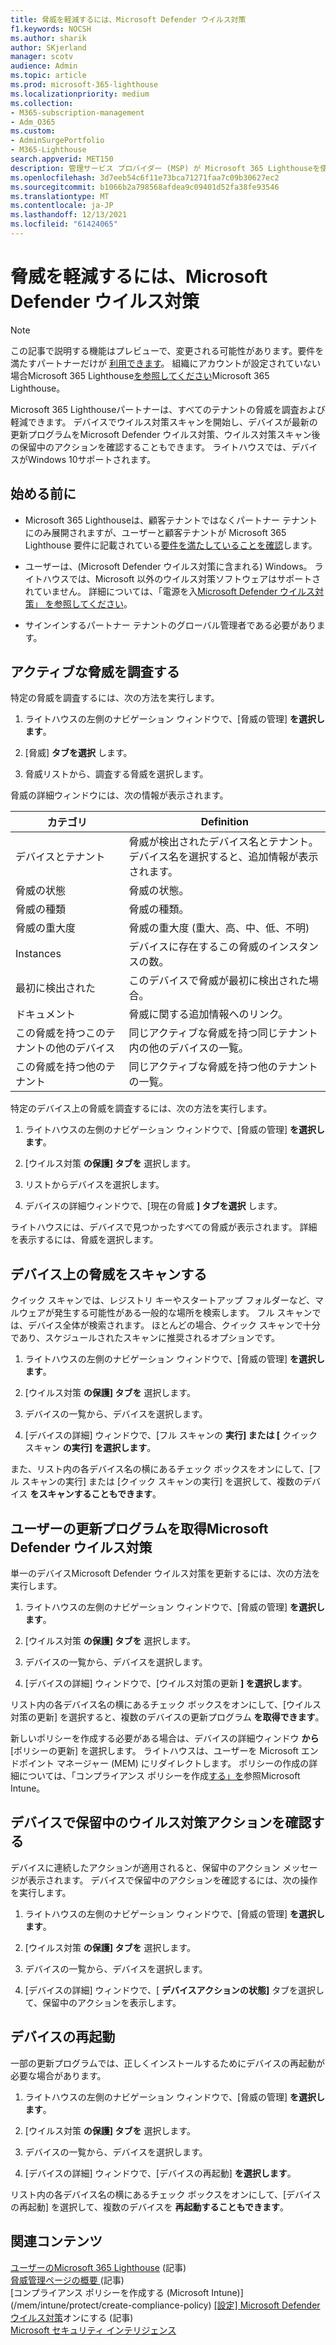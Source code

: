 ```yaml
---
title: 脅威を軽減するには、Microsoft Defender ウイルス対策
f1.keywords: NOCSH
ms.author: sharik
author: SKjerland
manager: scotv
audience: Admin
ms.topic: article
ms.prod: microsoft-365-lighthouse
ms.localizationpriority: medium
ms.collection:
- M365-subscription-management
- Adm_O365
ms.custom:
- AdminSurgePortfolio
- M365-Lighthouse
search.appverid: MET150
description: 管理サービス プロバイダー (MSP) が Microsoft 365 Lighthouseを使用して脅威を軽減する方法についてMicrosoft Defender ウイルス対策。
ms.openlocfilehash: 3d7eeb54c6f11e73bca71271faa7c09b30627ec2
ms.sourcegitcommit: b1066b2a798568afdea9c09401d52fa38fe93546
ms.translationtype: MT
ms.contentlocale: ja-JP
ms.lasthandoff: 12/13/2021
ms.locfileid: "61424065"
---
```

# <a name="mitigate-threats-with-microsoft-defender-antivirus"></a>脅威を軽減するには、Microsoft Defender ウイルス対策

> [!NOTE]
> この記事で説明する機能はプレビューで、変更される可能性があります。要件を満たすパートナーだけが [利用できます](m365-lighthouse-requirements.md)。 組織にアカウントが設定されていない場合Microsoft 365 Lighthouse[を参照してください](m365-lighthouse-sign-up.md)Microsoft 365 Lighthouse。

Microsoft 365 Lighthouseパートナーは、すべてのテナントの脅威を調査および軽減できます。 デバイスでウイルス対策スキャンを開始し、デバイスが最新の更新プログラムをMicrosoft Defender ウイルス対策、ウイルス対策スキャン後の保留中のアクションを確認することもできます。 ライトハウスでは、デバイスがWindows 10サポートされます。

## <a name="before-you-begin"></a>始める前に

- Microsoft 365 Lighthouseは、顧客テナントではなくパートナー テナントにのみ展開されますが、ユーザーと顧客テナントが Microsoft 365 Lighthouse 要件に記載されている[要件を満たしていることを確認](m365-lighthouse-requirements.md)します。

- ユーザーは、(Microsoft Defender ウイルス対策に含まれる) Windows。 ライトハウスでは、Microsoft 以外のウイルス対策ソフトウェアはサポートされていません。 詳細については、「電源を入[Microsoft Defender ウイルス対策」 を参照してください](/mem/intune/user-help/turn-on-defender-windows)。

- サインインするパートナー テナントのグローバル管理者である必要があります。

## <a name="investigate-active-threats"></a>アクティブな脅威を調査する

特定の脅威を調査するには、次の方法を実行します。

1. ライトハウスの左側のナビゲーション ウィンドウで、[脅威の管理] **を選択します**。

2. [脅威] **タブを選択** します。

3. 脅威リストから、調査する脅威を選択します。

脅威の詳細ウィンドウには、次の情報が表示されます。

| カテゴリ                                      | Definition                                                                                                   |
|-----------------------------------------------|--------------------------------------------------------------------------------------------------------------|
| デバイスとテナント                             | 脅威が検出されたデバイス名とテナント。 デバイス名を選択すると、追加情報が表示されます。 |
| 脅威の状態                                 | 脅威の状態。                                                                                    |
| 脅威の種類                                   | 脅威の種類。                                                                                              |
| 脅威の重大度                               | 脅威の重大度 (重大、高、中、低、不明)                                                    |
| Instances                                     | デバイスに存在するこの脅威のインスタンスの数。                                                    |
| 最初に検出された                                | このデバイスで脅威が最初に検出された場合。                                                           |
| ドキュメント                                 | 脅威に関する追加情報へのリンク。                                                             |
| この脅威を持つこのテナントの他のデバイス | 同じアクティブな脅威を持つ同じテナント内の他のデバイスの一覧。                                      |
| この脅威を持つ他のテナント                | 同じアクティブな脅威を持つ他のテナントの一覧。                                                         |

特定のデバイス上の脅威を調査するには、次の方法を実行します。

1. ライトハウスの左側のナビゲーション ウィンドウで、[脅威の管理] **を選択します**。

2. [ウイルス対策 **の保護] タブを** 選択します。

3. リストからデバイスを選択します。

4. デバイスの詳細ウィンドウで、[現在の脅威 **] タブを選択** します。

ライトハウスには、デバイスで見つかったすべての脅威が表示されます。 詳細を表示するには、脅威を選択します。

## <a name="scan-for-threats-on-a-device"></a>デバイス上の脅威をスキャンする

クイック スキャンでは、レジストリ キーやスタートアップ フォルダーなど、マルウェアが発生する可能性がある一般的な場所を検索します。 フル スキャンでは、デバイス全体が検索されます。 ほとんどの場合、クイック スキャンで十分であり、スケジュールされたスキャンに推奨されるオプションです。

1. ライトハウスの左側のナビゲーション ウィンドウで、[脅威の管理] **を選択します**。

2. [ウイルス対策 **の保護] タブを** 選択します。

3. デバイスの一覧から、デバイスを選択します。

4. [デバイスの詳細] ウィンドウで、[フル スキャンの **実行] または [** クイック スキャン **の実行] を選択します**。

また、リスト内の各デバイス名の横にあるチェック ボックスをオンにして、[フル スキャンの実行] または [クイック スキャンの実行] を選択して、複数のデバイス **をスキャンすることもできます**。

## <a name="get-updates-for-microsoft-defender-antivirus"></a>ユーザーの更新プログラムを取得Microsoft Defender ウイルス対策

単一のデバイスMicrosoft Defender ウイルス対策を更新するには、次の方法を実行します。

1. ライトハウスの左側のナビゲーション ウィンドウで、[脅威の管理] **を選択します**。

2. [ウイルス対策 **の保護] タブを** 選択します。

3. デバイスの一覧から、デバイスを選択します。

4. [デバイスの詳細] ウィンドウで、[ウイルス対策の更新 **] を選択します**。

リスト内の各デバイス名の横にあるチェック ボックスをオンにして、[ウイルス対策の更新] を選択すると、複数のデバイスの更新プログラム **を取得できます**。

新しいポリシーを作成する必要がある場合は、デバイスの詳細ウィンドウ **から** [ポリシーの更新] を選択します。 ライトハウスは、ユーザーを Microsoft エンドポイント マネージャー (MEM) にリダイレクトします。 ポリシーの作成の詳細については、「コンプライアンス ポリシーを作成[する」を](/mem/intune/protect/create-compliance-policy)参照Microsoft Intune。

## <a name="check-pending-antivirus-actions-on-a-device"></a>デバイスで保留中のウイルス対策アクションを確認する

デバイスに連続したアクションが適用されると、保留中のアクション メッセージが表示されます。 デバイスで保留中のアクションを確認するには、次の操作を実行します。

1. ライトハウスの左側のナビゲーション ウィンドウで、[脅威の管理] **を選択します**。

2. [ウイルス対策 **の保護] タブを** 選択します。

3. デバイスの一覧から、デバイスを選択します。

4. [デバイスの詳細] ウィンドウで、[ **デバイスアクションの状態]** タブを選択して、保留中のアクションを表示します。

## <a name="restart-a-device"></a>デバイスの再起動

一部の更新プログラムでは、正しくインストールするためにデバイスの再起動が必要な場合があります。

1. ライトハウスの左側のナビゲーション ウィンドウで、[脅威の管理] **を選択します**。

2. [ウイルス対策 **の保護] タブを** 選択します。

3. デバイスの一覧から、デバイスを選択します。

4. [デバイスの詳細] ウィンドウで、[デバイスの再起動] **を選択します**。

リスト内の各デバイス名の横にあるチェック ボックスをオンにして、[デバイスの再起動] を選択して、複数のデバイスを **再起動することもできます**。

## <a name="related-content"></a>関連コンテンツ

[ユーザーのMicrosoft 365 Lighthouse](m365-lighthouse-requirements.md) (記事)\
[脅威管理ページの概要 ](m365-lighthouse-threat-management-page-overview.md) (記事)\
[コンプライアンス ポリシーを作成する (Microsoft Intune)\](/mem/intune/protect/create-compliance-policy)
[[設定] Microsoft Defender ウイルス対策](/mem/intune/user-help/turn-on-defender-windows)オンにする (記事)\
[Microsoft セキュリティ インテリジェンス](https://www.microsoft.com/wdsi/threats)
